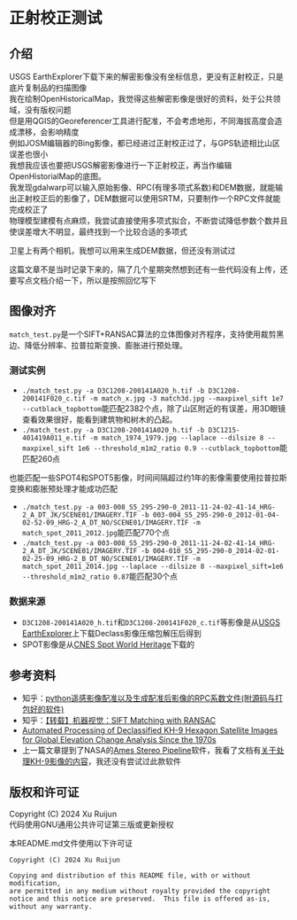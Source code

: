 # 正射校正测试
## 介绍
USGS EarthExplorer下载下来的解密影像没有坐标信息，更没有正射校正，只是底片复制品的扫描图像  
我在绘制OpenHistoricalMap，我觉得这些解密影像是很好的资料，处于公共领域，没有版权问题   
但是用QGIS的Georeferencer工具进行配准，不会考虑地形，不同海拔高度会造成漂移，会影响精度  
例如JOSM编辑器的Bing影像，都已经进过正射校正过了，与GPS轨迹相比山区误差也很小  
我想我应该也要把USGS解密影像进行一下正射校正，再当作编辑OpenHistorialMap的底图。  
我发现gdalwarp可以输入原始影像、RPC(有理多项式系数)和DEM数据，就能输出正射校正后的影像了，DEM数据可以使用SRTM，只要制作一个RPC文件就能完成校正了  
物理模型建模有点麻烦，我尝试直接使用多项式拟合，不断尝试降低参数个数并且使误差增大不明显，最终找到一个比较合适的多项式  

卫星上有两个相机，我想可以用来生成DEM数据，但还没有测试过  

这篇文章不是当时记录下来的，隔了几个星期突然想到还有一些代码没有上传，还要写点文档介绍一下，所以是按照回忆写下  


## 图像对齐
`match_test.py`是一个SIFT+RANSAC算法的立体图像对齐程序，支持使用裁剪黑边、降低分辨率、拉普拉斯变换、膨胀进行预处理。
### 测试实例
- `./match_test.py -a D3C1208-200141A020_h.tif -b D3C1208-200141F020_c.tif -m match_x.jpg -3 match3d.jpg --maxpixel_sift 1e7  --cutblack_topbottom`能匹配2382个点，除了山区附近的有误差，用3D眼镜查看效果很好，能看到建筑物和树木的凸起。
- `./match_test.py -a D3C1208-200141A020_h.tif -b D3C1215-401419A011_e.tif -m match_1974_1979.jpg --laplace --dilsize 8 --maxpixel_sift 1e6 --threshold_m1m2_ratio 0.9 --cutblack_topbottom`能匹配260点

也能匹配一些SPOT4和SPOT5影像，时间间隔超过约1年的影像需要使用拉普拉斯变换和膨胀预处理才能成功匹配
- `./match_test.py -a 003-008_S5_295-290-0_2011-11-24-02-41-14_HRG-2_A_DT_JK/SCENE01/IMAGERY.TIF -b 003-004_S5_295-290-0_2012-01-04-02-52-09_HRG-2_A_DT_NO/SCENE01/IMAGERY.TIF -m match_spot_2011_2012.jpg`能匹配770个点
- `./match_test.py -a 003-008_S5_295-290-0_2011-11-24-02-41-14_HRG-2_A_DT_JK/SCENE01/IMAGERY.TIF -b 004-010_S5_295-290-0_2014-02-01-02-25-09_HRG-2_B_DT_NO/SCENE01/IMAGERY.TIF -m match_spot_2011_2014.jpg --laplace --dilsize 8 --maxpixel_sift=1e6 --threshold_m1m2_ratio 0.87`能匹配30个点

### 数据来源
- `D3C1208-200141A020_h.tif`和`D3C1208-200141F020_c.tif`等影像是从[USGS EarthExplorer](https://earthexplorer.usgs.gov/)上下载Declass影像压缩包解压后得到
- SPOT影像是从[CNES Spot World Heritage](https://regards.cnes.fr/user/swh/modules/60)下载的

## 参考资料
- 知乎：[python遥感影像配准以及生成配准后影像的RPC系数文件(附源码与打包好的软件)](https://zhuanlan.zhihu.com/p/24076276139)
- 知乎：[【转载】机器视觉：SIFT Matching with RANSAC](https://zhuanlan.zhihu.com/p/588670464)
- [Automated Processing of Declassified KH-9 Hexagon Satellite Images for Global Elevation Change Analysis Since the 1970s](https://www.frontiersin.org/journals/earth-science/articles/10.3389/feart.2020.566802/full)
- 上一篇文章提到了NASA的[Ames Stereo Pipeline](https://github.com/NeoGeographyToolkit/StereoPipeline)软件，我看了文档有[关于处理KH-9影像的内容](https://stereopipeline.readthedocs.io/en/latest/examples/historical.html#declassified-satellite-images-kh-9)，我还没有尝试过此款软件

## 版权和许可证
Copyright (C) 2024 Xu Ruijun  
代码使用GNU通用公共许可证第三版或更新授权  
  
本README.md文件使用以下许可证  
```
Copyright (C) 2024 Xu Ruijun

Copying and distribution of this README file, with or without modification,
are permitted in any medium without royalty provided the copyright
notice and this notice are preserved.  This file is offered as-is,
without any warranty.
```
